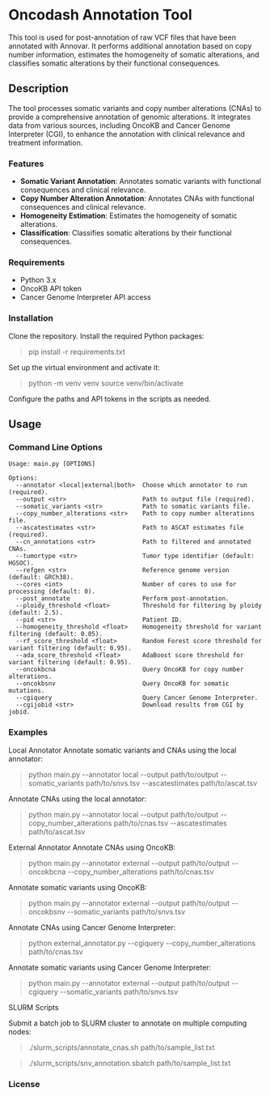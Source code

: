 # Oncodash Annotation Tool

This tool is used for post-annotation of raw VCF files that have been annotated with Annovar. It performs additional annotation based on copy number information, estimates the homogeneity of somatic alterations, and classifies somatic alterations by their functional consequences.

## Description

The tool processes somatic variants and copy number alterations (CNAs) to provide a comprehensive annotation of genomic alterations. It integrates data from various sources, including OncoKB and Cancer Genome Interpreter (CGI), to enhance the annotation with clinical relevance and treatment information.

### Features

- **Somatic Variant Annotation**: Annotates somatic variants with functional consequences and clinical relevance.
- **Copy Number Alteration Annotation**: Annotates CNAs with functional consequences and clinical relevance.
- **Homogeneity Estimation**: Estimates the homogeneity of somatic alterations.
- **Classification**: Classifies somatic alterations by their functional consequences.

### Requirements
- Python 3.x
- OncoKB API token
- Cancer Genome Interpreter API access

### Installation
Clone the repository.
Install the required Python packages:
>pip install -r requirements.txt

Set up the virtual environment and activate it:
> python -m venv venv
source venv/bin/activate

Configure the paths and API tokens in the scripts as needed.

## Usage

### Command Line Options

```text
Usage: main.py [OPTIONS]

Options:
  --annotator <local|external|both>  Choose which annotator to run (required).
  --output <str>                     Path to output file (required).
  --somatic_variants <str>           Path to somatic variants file.
  --copy_number_alterations <str>    Path to copy number alterations file.
  --ascatestimates <str>             Path to ASCAT estimates file (required).
  --cn_annotations <str>             Path to filtered and annotated CNAs.
  --tumortype <str>                  Tumor type identifier (default: HGSOC).
  --refgen <str>                     Reference genome version (default: GRCh38).
  --cores <int>                      Number of cores to use for processing (default: 0).
  --post_annotate                    Perform post-annotation.
  --ploidy_threshold <float>         Threshold for filtering by ploidy (default: 2.5).
  --pid <str>                        Patient ID.
  --homogeneity_threshold <float>    Homogeneity threshold for variant filtering (default: 0.05).
  --rf_score_threshold <float>       Random Forest score threshold for variant filtering (default: 0.95).
  --ada_score_threshold <float>      AdaBoost score threshold for variant filtering (default: 0.95).
  --oncokbcna                        Query OncoKB for copy number alterations.
  --oncokbsnv                        Query OncoKB for somatic mutations.
  --cgiquery                         Query Cancer Genome Interpreter.
  --cgijobid <str>                   Download results from CGI by jobid.
```

### Examples
Local Annotator
Annotate somatic variants and CNAs using the local annotator:
> python main.py --annotator local --output path/to/output --somatic_variants path/to/snvs.tsv --ascatestimates path/to/ascat.tsv

Annotate CNAs using the local annotator:
> python main.py --annotator local --output path/to/output --copy_number_alterations path/to/cnas.tsv --ascatestimates path/to/ascat.tsv

External Annotator
Annotate CNAs using OncoKB:
> python main.py --annotator external --output path/to/output --oncokbcna --copy_number_alterations path/to/cnas.tsv

Annotate somatic variants using OncoKB:
>python main.py --annotator external --output path/to/output --oncokbsnv --somatic_variants path/to/snvs.tsv

Annotate CNAs using Cancer Genome Interpreter:

>python external_annotator.py --cgiquery --copy_number_alterations path/to/cnas.tsv

Annotate somatic variants using Cancer Genome Interpreter:
>python main.py --annotator external --output path/to/output --cgiquery --somatic_variants path/to/snvs.tsv

SLURM Scripts

Submit a batch job to SLURM cluster to annotate on multiple computing nodes:
>./slurm_scripts/annotate_cnas.sh path/to/sample_list.txt

>./slurm_scripts/snv_annotation.sbatch path/to/sample_list.txt

### License
